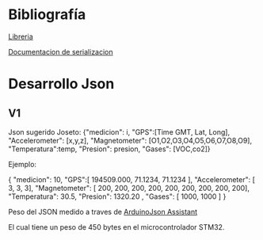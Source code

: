 # Bibliografía 

[Libreria](https://arduinojson.org/)

[Documentacion de serializacion](https://arduinojson.org/v6/doc/serialization/)

# Desarrollo Json

## V1

Json sugerido Joseto: {"medicion": i, "GPS":[Time GMT, Lat, Long], "Accelerometer": [x,y,z], "Magnetometer": [O1,O2,O3,O4,O5,O6,O7,O8,O9], "Temperatura":temp, "Presion": presion, "Gases": [VOC,co2]}

Ejemplo:

{
"medicion": 
10, 
"GPS":[
194509.000, 
71.1234, 
71.1234
],
"Accelerometer": [
3,
3,
3], 
"Magnetometer": [
200,
200,
200,
200,
200,
200,
200,
200,
200],
"Temperatura":
 30.5,
"Presion": 
1320.20 , 
"Gases": [
1000,
1000
]
}

Peso del JSON medido a traves de [ArduinoJson Assistant](https://arduinojson.org/v6/assistant/) 

El cual tiene un peso de 450 bytes en el microcontrolador STM32. 

